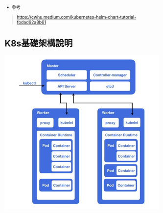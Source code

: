 * 參考
> https://cwhu.medium.com/kubernetes-helm-chart-tutorial-fbdad62a8b61

# K8s基礎架構說明

![](https://github.com/daniel-qa/Azure-Kubernetes-Service/blob/main/PIC/K8s%20%E5%9F%BA%E7%A4%8E%E6%9E%B6%E6%A7%8B.jpg?raw=true)
